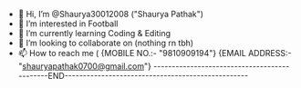 - 👋 Hi, I’m @Shaurya30012008 ("Shaurya Pathak")
- 👀 I’m interested in Football
- 🌱 I’m currently learning Coding & Editing 
- 💞️ I’m looking to collaborate on (nothing rn tbh)
- 📫 How to reach me ( {MOBILE NO.:- "9810909194"} {EMAIL ADDRESS:- "shauryapathak0700@gmail.com"} 
---------------------------------------------END--------------------------------------------------

<!---
Shaurya30012008/Shaurya30012008 is a ✨ special ✨ repository because its `README.md` (this file) appears on your GitHub profile.
You can click the Preview link to take a look at your changes.
--->

